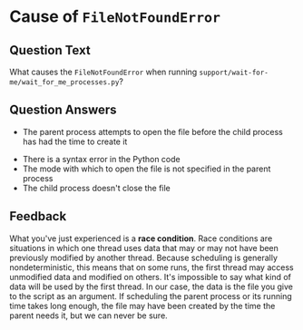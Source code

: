 # Cause of `FileNotFoundError`

## Question Text

What causes the `FileNotFoundError` when running `support/wait-for-me/wait_for_me_processes.py`?

## Question Answers

+ The parent process attempts to open the file before the child process has had the time to create it
- There is a syntax error in the Python code
- The mode with which to open the file is not specified in the parent process
- The child process doesn't close the file

## Feedback

What you've just experienced is a **race condition**.
Race conditions are situations in which one thread uses data that may or may not have been previously modified by another thread.
Because scheduling is generally nondeterministic, this means that on some runs, the first thread may access unmodified data and modified on others.
It's impossible to say what kind of data will be used by the first thread.
In our case, the data is the file you give to the script as an argument.
If scheduling the parent process or its running time takes long enough, the file may have been created by the time the parent needs it, but we can never be sure.
